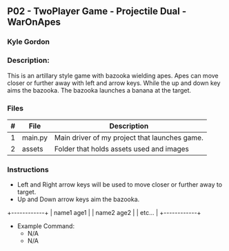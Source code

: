 ## P02 - TwoPlayer Game - Projectile Dual - WarOnApes
### Kyle Gordon
### Description:

This is an artillary style game with bazooka wielding apes. Apes can move closer
or further away with left and arrow keys. While the up and down key aims the
bazooka. The bazooka launches a banana at the target.

### Files

|   #   | File            | Description                                        |
| :---: | --------------- | -------------------------------------------------- |
|   1   | main.py         | Main driver of my project that launches game.      |
|   2   | assets  | Folder that holds assets used and images         |

### Instructions

- Left and Right arrow keys will be used to move closer or further away to target.
- Up and Down arrow keys aim the bazooka.

+------------+
| name1 age1 |
| name2 age2 |
| etc...     |
+------------+

- Example Command:
    - N/A
    - N/A

